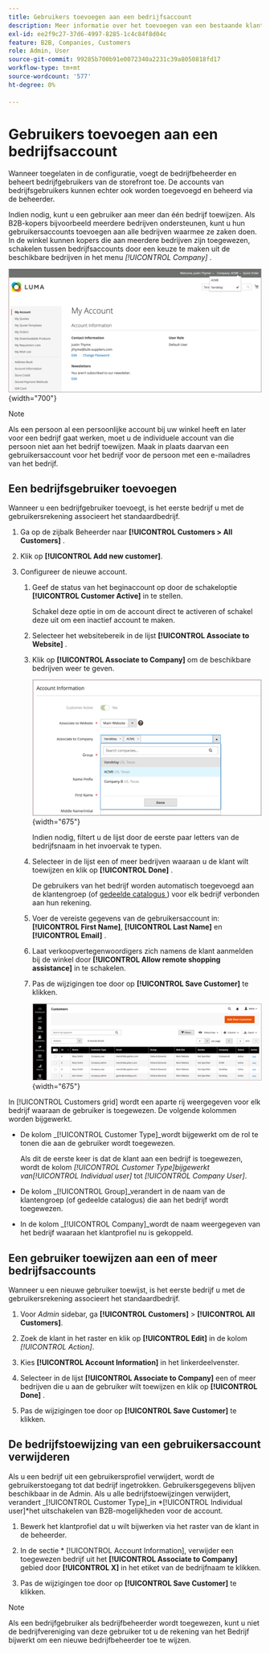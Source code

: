 ```yaml
---
title: Gebruikers toevoegen aan een bedrijfsaccount
description: Meer informatie over het toevoegen van een bestaande klant aan een bedrijfsaccount.
exl-id: ee2f9c27-37d6-4997-8285-1c4c84f8d04c
feature: B2B, Companies, Customers
role: Admin, User
source-git-commit: 99285b700b91e0072340a2231c39a8050818fd17
workflow-type: tm+mt
source-wordcount: '577'
ht-degree: 0%

---
```


# Gebruikers toevoegen aan een bedrijfsaccount

Wanneer toegelaten in de configuratie, voegt de bedrijfbeheerder en beheert bedrijfgebruikers van de storefront toe. De accounts van bedrijfsgebruikers kunnen echter ook worden toegevoegd en beheerd via de beheerder.

Indien nodig, kunt u een gebruiker aan meer dan één bedrijf toewijzen. Als B2B-kopers bijvoorbeeld meerdere bedrijven ondersteunen, kunt u hun gebruikersaccounts toevoegen aan alle bedrijven waarmee ze zaken doen. In de winkel kunnen kopers die aan meerdere bedrijven zijn toegewezen, schakelen tussen bedrijfsaccounts door een keuze te maken uit de beschikbare bedrijven in het menu *[!UICONTROL Company]* .

![ associeerde aan Bedrijf ](./assets/company-assign-multi-switcher.png){width="700"}

>[!NOTE]
>
>Als een persoon al een persoonlijke account bij uw winkel heeft en later voor een bedrijf gaat werken, moet u de individuele account van die persoon niet aan het bedrijf toewijzen. Maak in plaats daarvan een gebruikersaccount voor het bedrijf voor de persoon met een e-mailadres van het bedrijf.

## Een bedrijfsgebruiker toevoegen

Wanneer u een bedrijfgebruiker toevoegt, is het eerste bedrijf u met de gebruikersrekening associeert het standaardbedrijf.

1. Ga op de zijbalk Beheerder naar **[!UICONTROL Customers > All Customers]** .

1. Klik op **[!UICONTROL Add new customer]**.

1. Configureer de nieuwe account.

   1. Geef de status van het beginaccount op door de schakeloptie **[!UICONTROL Customer Active]** in te stellen.

      Schakel deze optie in om de account direct te activeren of schakel deze uit om een inactief account te maken.

   1. Selecteer het websitebereik in de lijst **[!UICONTROL Associate to Website]** .

   1. Klik op **[!UICONTROL Associate to Company]** om de beschikbare bedrijven weer te geven.

      ![ associeerde aan Bedrijf ](./assets/company-assign-customer-account.png){width="675"}

      Indien nodig, filtert u de lijst door de eerste paar letters van de bedrijfsnaam in het invoervak te typen.

   1. Selecteer in de lijst een of meer bedrijven waaraan u de klant wilt toewijzen en klik op **[!UICONTROL Done]** .

      De gebruikers van het bedrijf worden automatisch toegevoegd aan de klantengroep (of [ gedeelde catalogus ](catalog-shared.md)) voor elk bedrijf verbonden aan hun rekening.

   1. Voer de vereiste gegevens van de gebruikersaccount in: **[!UICONTROL First Name]**, **[!UICONTROL Last Name]** en **[!UICONTROL Email]** .

   1. Laat verkoopvertegenwoordigers zich namens de klant aanmelden bij de winkel door **[!UICONTROL Allow remote shopping assistance]** in te schakelen.

   1. Pas de wijzigingen toe door op **[!UICONTROL Save Customer]** te klikken.

      ![ het net van de Klant met bedrijftaken ](./assets/company-assign-user-assignments.png){width="675"}

In [!UICONTROL Customers grid] wordt een aparte rij weergegeven voor elk bedrijf waaraan de gebruiker is toegewezen. De volgende kolommen worden bijgewerkt.

- De kolom _[!UICONTROL Customer Type]_wordt bijgewerkt om de rol te tonen die aan de gebruiker wordt toegewezen.

  Als dit de eerste keer is dat de klant aan een bedrijf is toegewezen, wordt de kolom _[!UICONTROL Customer Type]_bijgewerkt van_[!UICONTROL Individual user]_ tot _[!UICONTROL Company User]_.

- De kolom _[!UICONTROL Group]_verandert in de naam van de klantengroep (of gedeelde catalogus) die aan het bedrijf wordt toegewezen.

- In de kolom _[!UICONTROL Company]_wordt de naam weergegeven van het bedrijf waaraan het klantprofiel nu is gekoppeld.

## Een gebruiker toewijzen aan een of meer bedrijfsaccounts

Wanneer u een nieuwe gebruiker toewijst, is het eerste bedrijf u met de gebruikersrekening associeert het standaardbedrijf.

1. Voor _Admin_ sidebar, ga **[!UICONTROL Customers]** > **[!UICONTROL All Customers]**.

1. Zoek de klant in het raster en klik op **[!UICONTROL Edit]** in de kolom _[!UICONTROL Action]_.

1. Kies **[!UICONTROL Account Information]** in het linkerdeelvenster.

1. Selecteer in de lijst **[!UICONTROL Associate to Company]** een of meer bedrijven die u aan de gebruiker wilt toewijzen en klik op **[!UICONTROL Done]** .

1. Pas de wijzigingen toe door op **[!UICONTROL Save Customer]** te klikken.

## De bedrijfstoewijzing van een gebruikersaccount verwijderen

Als u een bedrijf uit een gebruikersprofiel verwijdert, wordt de gebruikerstoegang tot dat bedrijf ingetrokken. Gebruikersgegevens blijven beschikbaar in de Admin. Als u alle bedrijfstoewijzingen verwijdert, verandert _[!UICONTROL Customer Type]_in *[!UICONTROL Individual user]*het uitschakelen van B2B-mogelijkheden voor de account.

1. Bewerk het klantprofiel dat u wilt bijwerken via het raster van de klant in de beheerder.

1. In de sectie * [!UICONTROL Account Information], verwijder een toegewezen bedrijf uit het **[!UICONTROL Associate to Company]** gebied door **[!UICONTROL X]** in het etiket van de bedrijfnaam te klikken.

1. Pas de wijzigingen toe door op **[!UICONTROL Save Customer]** te klikken.

>[!NOTE]
>
>Als een bedrijfgebruiker als bedrijfbeheerder wordt toegewezen, kunt u niet de bedrijfvereniging van deze gebruiker tot u de rekening van het Bedrijf bijwerkt om een nieuwe bedrijfbeheerder toe te wijzen.
